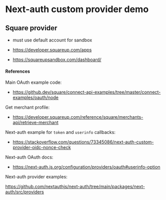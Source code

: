 # Next-auth custom provider demo

## Square provider

- must use default account for sandbox

- https://developer.squareup.com/apps
- https://squareupsandbox.com/dashboard/

#### References

Main OAuth example code:

- https://github.dev/square/connect-api-examples/tree/master/connect-examples/oauth/node

Get merchant profile:

- https://developer.squareup.com/reference/square/merchants-api/retrieve-merchant

Next-auth example for `token` and `userinfo` callbacks:

- https://stackoverflow.com/questions/73345086/next-auth-custom-provider-oidc-nonce-check

Next-auth OAuth docs:

- https://next-auth.js.org/configuration/providers/oauth#userinfo-option

Next-auth provider examples:

https://github.com/nextauthjs/next-auth/tree/main/packages/next-auth/src/providers
